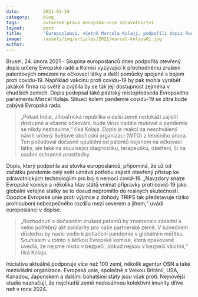 ```yaml
---
date:         2021-02-24
category:     blog
tags:         autorské-právo evropská-unie zdravotnictví
layout:       post
title:        "Europoslanci, včetně Marcela Kolaji, podpořili dopis Radě vyzývající k dočasnému zrušení patentů na očkování nebo diagnostiku"
image:        /assets/img/articles/2021/marcel-kolaja01.jpg
author:       
---
```




Brusel, 24. února 2021 - Skupina europoslanců dnes podpořila otevřený dopis určený Evropské radě a Komisi vyzývající k přechodnému zrušení patentových omezení na očkovací látky a další pomůcky spojené s bojem proti covidu-19. Například vakcínu proti covidu-19 by pak mohla vyrábět jakákoli firma na světě a zvýšila by se tak její dostupnost zejména v chudších zemích. Dopis podepsal také pirátský místopředseda Evropského parlamentu Marcel Kolaja. Situací kolem pandemie covidu-19 se zítra bude zabývá Evropská rada.

> „Pokud Indie, Jihoafrická republika a další země nedokáží zajistit dostupné a včasné očkování, bude virus nadále mutovat a pandemie se nikdy nezbavíme,“ říká Kolaja. Dopis je reakcí na neschválený návrh určený Světové obchodní organizaci (WTO) z letošního února. Ten požadoval dočasné upuštění od patentů nejenom na očkovací látky, ale také na související diagnostiku, terapeutiku, ošetření, či na osobní ochranné prostředky.

Dopis, který podpořila asi stovka europoslanců, připomíná, že už od začátku pandemie celý svět uznává potřebu zajistit otevřený přístup ke zdravotnických technologiím pro boj s nemocí covid-19. „Navzdory snaze Evropské komise a několika hlav států vnímat přípravky proti covid-19 jako globální veřejné statky se to dosud nepromítlo do reálných skutečností. Opozice Evropské unie proti výjimce z dohody TRIPS tak představuje riziko prohloubení nebezpečného rozdílu mezi severem a jihem,“ uvádí europoslanci v dopise.

> „Rozhodnutí o dočasném zrušení patentů by znamenalo zásadní a velmi potřebný akt solidarity pro naše partnerské země. V konečném důsledku by navíc vedlo k potlačení pandemie v globálním měřítku. Souhlasím v tomto s šéfkou Evropské komise, která opakovaně uvedla, že nejsme nikdo v bezpečí, dokud nejsou v bezpečí všichni,“ říká Kolaja.

Iniciativu aktuálně podporuje více než 100 zemí, několik agentur OSN a také mezivládní organizace. Evropská unie, společně s Velkou Británií, USA, Kanadou, Japonskem a dalšími bohatšími státy jsou však proti. Nejnovější studie naznačují, že nejchudší země nedosáhnou kolektivní imunity dříve než v roce 2024.
